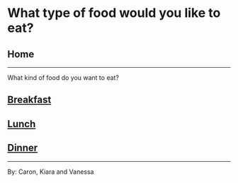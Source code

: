 # What type of food would you like to eat?
## Home
---
What kind of food do you want to eat?
## [Breakfast](breakfast/breakfast.md)
## [Lunch](lunch/lunch.md)
## [Dinner](dinner/dinner.md)
---
By: Caron, Kiara and Vanessa
